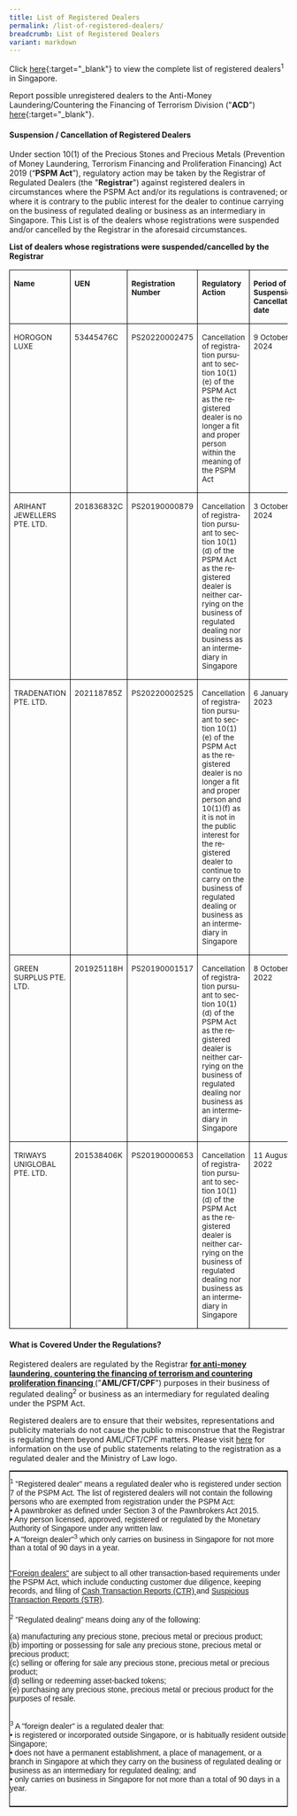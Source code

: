```yaml
---
title: List of Registered Dealers
permalink: /list-of-registered-dealers/
breadcrumb: List of Registered Dealers
variant: markdown
---
```

Click [here](/files/list%20of%20registered%20dealers.pdf){:target="_blank"} to view the complete list of registered dealers<sup>1</sup> in Singapore.

Report possible unregistered dealers to the Anti-Money Laundering/Countering the Financing of Terrorism Division ("**ACD**") [here](https://www.go.gov.sg/contactminlaw){:target="_blank"}.

#### <a id="Suspension / Cancellation of Registered Dealers"></a> Suspension / Cancellation of Registered Dealers        


Under section 10(1) of the Precious Stones and Precious Metals (Prevention of Money Laundering, Terrorism Financing and Proliferation Financing) Act 2019 (“**PSPM Act**”), regulatory action may be taken by the Registrar of Regulated Dealers (the "**Registrar**") against registered dealers in circumstances where the PSPM Act and/or its regulations is contravened; or where it is contrary to the public interest for the dealer to continue carrying on the business of regulated dealing or business as an intermediary in Singapore. This List is of the dealers whose registrations were suspended and/or cancelled by the Registrar in the aforesaid circumstances.


**List of dealers whose registrations were suspended/cancelled by the Registrar**

<table style="border-collapse:collapse;mso-yfti-tbllook:1184;mso-padding-alt:0cm 0cm 0cm 0cm" cellpadding="0" cellspacing="0" border="0" class="MsoNormalTable"><tbody><tr style="mso-yfti-irow:0;mso-yfti-firstrow:yes"><td style="width:121.85pt;border:solid windowtext 1.0pt;
  padding:0cm 5.4pt 0cm 5.4pt" valign="top" width="162"><p class="MsoNormal"><b><span style="font-size:10.0pt;mso-ansi-language:
  EN-GB" lang="EN-GB">Name</span></b></p></td><td style="width:77.0pt;border:solid windowtext 1.0pt;
  border-left:none;padding:0cm 5.4pt 0cm 5.4pt" valign="top" width="103"><p class="MsoNormal"><b><span style="font-size:10.0pt;mso-ansi-language:
  EN-GB" lang="EN-GB">UEN</span></b></p></td><td style="width:94.95pt;border:solid windowtext 1.0pt;
  border-left:none;padding:0cm 5.4pt 0cm 5.4pt" valign="top" width="127"><p class="MsoNormal"><b><span style="font-size:10.0pt;mso-ansi-language:
  EN-GB" lang="EN-GB">Registration Number</span></b></p></td><td style="width:209.9pt;border:solid windowtext 1.0pt;
  border-left:none;padding:0cm 5.4pt 0cm 5.4pt" valign="top" width="280"><p class="MsoNormal"><b><span style="font-size:10.0pt;mso-ansi-language:
  EN-GB" lang="EN-GB">Regulatory Action</span></b></p></td><td style="width:132.9pt;border:solid windowtext 1.0pt;
  border-left:none;padding:0cm 5.4pt 0cm 5.4pt" valign="top" width="177"><p class="MsoNormal"><b><span style="font-size:10.0pt;mso-ansi-language:
  EN-GB" lang="EN-GB">Period of Suspension/ Cancellation date</span></b></p></td></tr><tr style="mso-yfti-irow:1"><td style="width:121.85pt;border:solid windowtext 1.0pt;
  border-top:none;padding:0cm 5.4pt 0cm 5.4pt" valign="top" width="162"><p class="MsoNormal"><span style="font-size:10.0pt;mso-ansi-language:
  EN-GB" lang="EN-GB">HOROGON LUXE</span></p></td><td style="width:77.0pt;border-top:none;border-left:
  none;border-bottom:solid windowtext 1.0pt;border-right:solid windowtext 1.0pt;
  padding:0cm 5.4pt 0cm 5.4pt" valign="top" width="103"><p class="MsoNormal"><span style="font-size:10.0pt;mso-ansi-language:
  EN-GB" lang="EN-GB">53445476C</span></p></td><td style="width:94.95pt;border-top:none;border-left:
  none;border-bottom:solid windowtext 1.0pt;border-right:solid windowtext 1.0pt;
  padding:0cm 5.4pt 0cm 5.4pt" valign="top" width="127"><p class="MsoNormal"><span style="font-size:10.0pt;mso-ansi-language:
  EN-GB" lang="EN-GB">PS20220002475</span></p></td><td style="width:209.9pt;border-top:none;border-left:
  none;border-bottom:solid windowtext 1.0pt;border-right:solid windowtext 1.0pt;
  padding:0cm 5.4pt 0cm 5.4pt" valign="top" width="280"><p class="MsoNormal"><span style="font-size:10.0pt;mso-ansi-language:
  EN-GB" lang="EN-GB">Cancellation of registration pursuant to section 10(1)(e) of the PSPM Act as the registered dealer is no longer a fit and proper person within the meaning of the PSPM Act</span></p></td><td style="width:132.9pt;border-top:none;border-left:
  none;border-bottom:solid windowtext 1.0pt;border-right:solid windowtext 1.0pt;
  padding:0cm 5.4pt 0cm 5.4pt" valign="top" width="177"><p class="MsoNormal"><span style="font-size:10.0pt;mso-ansi-language:
  EN-GB" lang="EN-GB">9 October 2024</span></p></td></tr><tr style="mso-yfti-irow:2"><td style="width:121.85pt;border:solid windowtext 1.0pt;
  border-top:none;padding:0cm 5.4pt 0cm 5.4pt" valign="top" width="162"><p class="MsoNormal"><span style="font-size:10.0pt;mso-ansi-language:
  EN-GB" lang="EN-GB">ARIHANT JEWELLERS PTE. LTD.</span></p></td><td style="width:77.0pt;border-top:none;border-left:
  none;border-bottom:solid windowtext 1.0pt;border-right:solid windowtext 1.0pt;
  padding:0cm 5.4pt 0cm 5.4pt" valign="top" width="103"><p class="MsoNormal"><span style="font-size:10.0pt;mso-ansi-language:
  EN-GB" lang="EN-GB">201836832C</span></p></td><td style="width:94.95pt;border-top:none;border-left:
  none;border-bottom:solid windowtext 1.0pt;border-right:solid windowtext 1.0pt;
  padding:0cm 5.4pt 0cm 5.4pt" valign="top" width="127"><p class="MsoNormal"><span style="font-size:10.0pt;mso-ansi-language:
  EN-GB" lang="EN-GB">PS20190000879</span></p></td><td style="width:209.9pt;border-top:none;border-left:
  none;border-bottom:solid windowtext 1.0pt;border-right:solid windowtext 1.0pt;
  padding:0cm 5.4pt 0cm 5.4pt" valign="top" width="280"><p class="MsoNormal"><span style="font-size:10.0pt;mso-ansi-language:
  EN-GB" lang="EN-GB">Cancellation of registration pursuant to section 10(1)(d) of the PSPM Act as the registered dealer is neither carrying on the business of regulated dealing nor business as an intermediary in Singapore&nbsp;</span></p></td><td style="width:132.9pt;border-top:none;border-left:
  none;border-bottom:solid windowtext 1.0pt;border-right:solid windowtext 1.0pt;
  padding:0cm 5.4pt 0cm 5.4pt" valign="top" width="177"><p class="MsoNormal"><span style="font-size:10.0pt;mso-ansi-language:
  EN-GB" lang="EN-GB">3 October 2024</span></p></td></tr><tr style="mso-yfti-irow:3"><td style="width:121.85pt;border:solid windowtext 1.0pt;
  border-top:none;padding:0cm 5.4pt 0cm 5.4pt" valign="top" width="162"><p class="MsoNormal"><span style="font-size:10.0pt;mso-ansi-language:
  EN-GB" lang="EN-GB">TRADENATION PTE. LTD.</span></p></td><td style="width:77.0pt;border-top:none;border-left:
  none;border-bottom:solid windowtext 1.0pt;border-right:solid windowtext 1.0pt;
  padding:0cm 5.4pt 0cm 5.4pt" valign="top" width="103"><p class="MsoNormal"><span style="font-size:10.0pt;mso-ansi-language:
  EN-GB" lang="EN-GB">202118785Z</span></p></td><td style="width:94.95pt;border-top:none;border-left:
  none;border-bottom:solid windowtext 1.0pt;border-right:solid windowtext 1.0pt;
  padding:0cm 5.4pt 0cm 5.4pt" valign="top" width="127"><p class="MsoNormal"><span style="font-size:10.0pt;mso-ansi-language:
  EN-GB" lang="EN-GB">PS20220002525</span></p></td><td style="width:209.9pt;border-top:none;border-left:
  none;border-bottom:solid windowtext 1.0pt;border-right:solid windowtext 1.0pt;
  padding:0cm 5.4pt 0cm 5.4pt" valign="top" width="280"><p class="MsoNormal"><span style="font-size:10.0pt;mso-ansi-language:
  EN-GB" lang="EN-GB">Cancellation of registration pursuant to section 10(1)(e) of the PSPM Act as the registered dealer is no longer a fit and proper person and 10(1)(f) as it is not in the public interest for the registered dealer to continue to carry on the business of regulated dealing or business as an intermediary in Singapore</span></p></td><td style="width:132.9pt;border-top:none;border-left:
  none;border-bottom:solid windowtext 1.0pt;border-right:solid windowtext 1.0pt;
  padding:0cm 5.4pt 0cm 5.4pt" valign="top" width="177"><p class="MsoNormal"><span style="font-size:10.0pt;mso-ansi-language:
  EN-GB" lang="EN-GB">6 January 2023</span></p></td></tr><tr style="mso-yfti-irow:4"><td style="width:121.85pt;border:solid windowtext 1.0pt;
  border-top:none;padding:0cm 5.4pt 0cm 5.4pt" valign="top" width="162"><p class="MsoNormal"><span style="font-size:10.0pt;mso-ansi-language:
  EN-GB" lang="EN-GB">GREEN SURPLUS PTE. LTD.</span></p></td><td style="width:77.0pt;border-top:none;border-left:
  none;border-bottom:solid windowtext 1.0pt;border-right:solid windowtext 1.0pt;
  padding:0cm 5.4pt 0cm 5.4pt" valign="top" width="103"><p class="MsoNormal"><span style="font-size:10.0pt;mso-ansi-language:
  EN-GB" lang="EN-GB">201925118H</span></p></td><td style="width:94.95pt;border-top:none;border-left:
  none;border-bottom:solid windowtext 1.0pt;border-right:solid windowtext 1.0pt;
  padding:0cm 5.4pt 0cm 5.4pt" valign="top" width="127"><p class="MsoNormal"><span style="font-size:10.0pt;mso-ansi-language:
  EN-GB" lang="EN-GB">PS20190001517</span></p></td><td style="width:209.9pt;border-top:none;border-left:
  none;border-bottom:solid windowtext 1.0pt;border-right:solid windowtext 1.0pt;
  padding:0cm 5.4pt 0cm 5.4pt" valign="top" width="280"><p class="MsoNormal"><span style="font-size:10.0pt;mso-ansi-language:
  EN-GB" lang="EN-GB">Cancellation of registration pursuant to section 10(1)(d) of the PSPM Act as the registered dealer is neither carrying on the business of regulated dealing nor business as an intermediary in Singapore&nbsp;</span></p></td><td style="width:132.9pt;border-top:none;border-left:
  none;border-bottom:solid windowtext 1.0pt;border-right:solid windowtext 1.0pt;
  padding:0cm 5.4pt 0cm 5.4pt" valign="top" width="177"><p class="MsoNormal"><span style="font-size:10.0pt;mso-ansi-language:
  EN-GB" lang="EN-GB">8 October 2022</span></p></td></tr><tr style="mso-yfti-irow:5;mso-yfti-lastrow:yes"><td style="width:121.85pt;border:solid windowtext 1.0pt;
  border-top:none;padding:0cm 5.4pt 0cm 5.4pt" valign="top" width="162"><p class="MsoNormal"><span style="font-size:10.0pt;mso-ansi-language:
  EN-GB" lang="EN-GB">TRIWAYS UNIGLOBAL PTE. LTD.<span style="background:yellow;mso-highlight:
  yellow"></span></span></p></td><td style="width:77.0pt;border-top:none;border-left:
  none;border-bottom:solid windowtext 1.0pt;border-right:solid windowtext 1.0pt;
  padding:0cm 5.4pt 0cm 5.4pt" valign="top" width="103"><p class="MsoNormal"><span style="font-size:10.0pt;mso-ansi-language:
  EN-GB" lang="EN-GB">201538406K<span style="background:yellow;mso-highlight:yellow"></span></span></p></td><td style="width:94.95pt;border-top:none;border-left:
  none;border-bottom:solid windowtext 1.0pt;border-right:solid windowtext 1.0pt;
  padding:0cm 5.4pt 0cm 5.4pt" valign="top" width="127"><p class="MsoNormal"><span style="font-size:10.0pt;mso-ansi-language:
  EN-GB" lang="EN-GB">PS20190000653<span style="background:yellow;mso-highlight:yellow"></span></span></p></td><td style="width:209.9pt;border-top:none;border-left:
  none;border-bottom:solid windowtext 1.0pt;border-right:solid windowtext 1.0pt;
  padding:0cm 5.4pt 0cm 5.4pt" valign="top" width="280"><p class="MsoNormal"><span style="font-size:10.0pt;mso-ansi-language:
  EN-GB" lang="EN-GB">Cancellation of registration pursuant to section 10(1)(d) of the PSPM Act as the registered dealer is neither carrying on the business of regulated dealing nor business as an intermediary in Singapore<span style="background:
  yellow;mso-highlight:yellow"></span></span></p></td><td style="width:132.9pt;border-top:none;border-left:
  none;border-bottom:solid windowtext 1.0pt;border-right:solid windowtext 1.0pt;
  padding:0cm 5.4pt 0cm 5.4pt" valign="top" width="177"><p class="MsoNormal"><span style="font-size:10.0pt;mso-ansi-language:
  EN-GB" lang="EN-GB">11 August 2022<span style="background:yellow;mso-highlight:yellow"></span></span></p></td></tr></tbody></table>

#### <a id="What is Covered Under the Regulations?"></a> What is Covered Under the Regulations?

Registered dealers are regulated by the Registrar **<u>for anti-money laundering, countering the financing of terrorism and countering proliferation financing </u>** ("**AML/CFT/CPF**") purposes in their business of regulated dealing<sup>2</sup> or business as an intermediary for regulated dealing under the PSPM Act.  

Registered dealers are to ensure that their websites, representations and publicity materials do not cause the public to misconstrue that the Registrar is regulating them beyond AML/CFT/CPF matters. Please visit [here](/regulation-coverage/) for information on the use of public statements relating to the registration as a regulated dealer and the Ministry of Law logo.  
 
<style type="text/css">
.tg  {border-collapse:collapse;border-spacing:0;border-width:1px;border-style:solid;border-color:black;margin:0px auto;}
.tg td{font-family:Arial, sans-serif;font-size:14px;padding:10px 0px;border-style:solid;border-width:0px;overflow:hidden;word-break:normal;}
.tg th{font-family:Arial, sans-serif;font-size:14px;font-weight:normal;padding:10px 0px;border-style:solid;border-width:0px;overflow:hidden;word-break:normal;}
.tg .tg-0pky{border-color:inherit;text-align:left;vertical-align:top}
@media screen and (max-width: 767px) {.tg {width: auto !important;}.tg col {width: auto !important;}.tg-wrap {overflow-x: auto;-webkit-overflow-scrolling: touch;margin: auto 0px;}}</style>
<div class="tg-wrap"><table class="tg">
  <tbody><tr>
    <td class="tg-0pky"><sup>1</sup> "Registered dealer" means a regulated dealer who is registered under section 7 of the PSPM Act. The list of registered dealers will not contain the following persons who are exempted from registration under the PSPM Act:<br> 
• A pawnbroker as defined under Section 3 of the Pawnbrokers Act 2015.<br> 
• Any person licensed, approved, registered or regulated by the Monetary Authority of Singapore under any written law.<br> 
• A "foreign dealer"<sup>3</sup> which only carries on business in Singapore for not more than a total of 90 days in a year.<br><br>

<a href="https://acd.mlaw.gov.sg/regulatory-regime/#Regulatory%20Compliance%20for%20Foreign%20Dealers" target="_blank">"Foreign dealers"</a> are subject to all other transaction-based requirements under the PSPM Act, which include conducting customer due diligence, keeping records, and filing of <a href="https://www.police.gov.sg/advisories/crime/commercial-crimes/suspicious-transaction-reporting-office" target="_blank">Cash Transaction Reports (CTR) </a> and <a href="https://www.police.gov.sg/advisories/crime/commercial-crimes/suspicious-transaction-reporting-office" target="_blank">Suspicious Transaction Reports (STR)</a>.<br><br> <sup>2</sup> "Regulated dealing" means doing any of the following:<br> 

(a) manufacturing any precious stone, precious metal or precious product;<br> 
(b) importing or possessing for sale any precious stone, precious metal or precious product;<br> 
(c) selling or offering for sale any precious stone, precious metal or precious product;<br> 
(d) selling or redeeming asset-backed tokens;<br> 
(e) purchasing any precious stone, precious metal or precious product for the purposes of resale. <br><br> 

<sup>3</sup> A "foreign dealer" is a regulated dealer that:<br> 
• is registered or incorporated outside Singapore, or is habitually resident outside Singapore;<br> 
• does not have a permanent establishment, a place of management, or a branch in Singapore at which they carry on the business of regulated dealing or business as an intermediary for regulated dealing; and<br> 
• only carries on business in Singapore for not more than a total of 90 days in a year.<br></td>
  </tr>
</tbody></table></div>